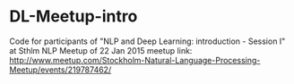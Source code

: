 # DL-Meetup-intro
Code for participants of "NLP and Deep Learning: introduction - Session I" at Sthlm NLP Meetup of 22 Jan 2015
meetup link:  http://www.meetup.com/Stockholm-Natural-Language-Processing-Meetup/events/219787462/
